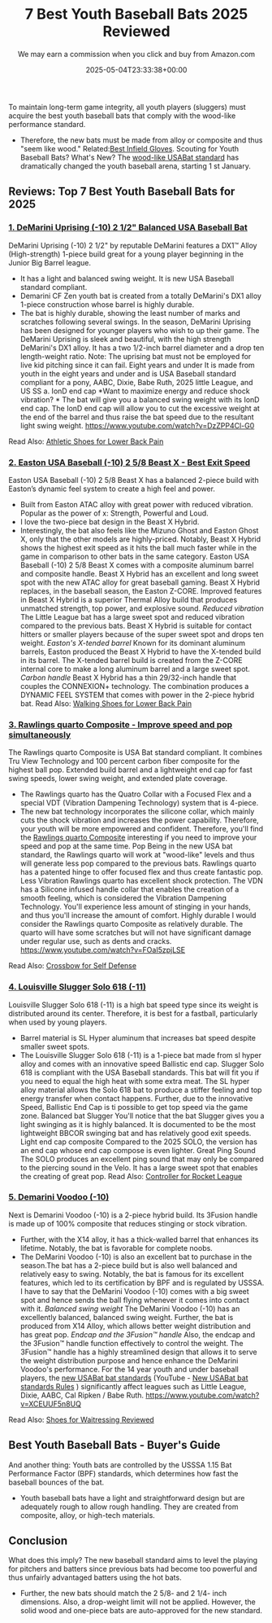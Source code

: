 ﻿---
author: We may earn a commission when you click and buy from Amazon.com
layout: post
title: 7 Best Youth Baseball Bats 2025 Reviewed
date: '2025-05-04T23:33:38+00:00'
categories:
- Shoes
tags: []
slug: /best-youth-baseball-bats/
lastmod: 2025-05-07T12:21:26+03:00
---

To maintain long-term game integrity, all youth players (sluggers) must acquire the
best youth baseball bats
that comply with the wood-like performance standard.
- Therefore, the new bats must be made from alloy or composite and thus "seem like wood." Related:[Best Infield Gloves](https://pestpolicy.com/best-infield-gloves/).
Scouting for Youth Baseball Bats? What's New? The
[wood-like USABat standard](http://web.usabaseball.com/video/play.jsp?content_id=1594584083)
has dramatically changed the youth baseball arena, starting 1
st
January.
## Reviews: Top 7 Best Youth Baseball Bats for 2025
### [1. DeMarini Uprising (-10) 2 1/2" Balanced USA Baseball Bat](https://www.amazon.com/dp/B074JL35SB/?tag=p-policy-20)
DeMarini Uprising (-10) 2 1/2" by reputable DeMarini features a DX1™ Alloy (High-strength) 1-piece build great for a young player beginning in the Junior Big Barrel league.
- It has a light and balanced swing weight. It is new USA Baseball standard compliant.
- Demarini CF Zen youth bat is created from a totally DeMarini's DX1 alloy 1-piece construction whose barrel is highly durable.
- The bat is highly durable, showing the least number of marks and scratches following several swings.
In the season, DeMarini Uprising has been designed for younger players who wish to up their game.
The DeMarini Uprising is sleek and beautiful, with the high strength DeMarini's DX1 alloy.
It has a two 1/2-inch barrel diameter and a drop ten length-weight ratio.
Note:
The uprising bat must not be employed for live kid pitching since it can fail.
Eight years and under
It is made from youth in the eight years and under and is USA Baseball standard compliant for a pony, AABC, Dixie, Babe Ruth, 2025 little League, and US SS a.
IonD end cap
*Want to maximize energy and reduce shock vibration? *
The bat will give you a balanced swing weight with its IonD end cap.
The IonD end cap will allow you to cut the excessive weight at the end of the barrel and thus raise the bat speed due to the resultant light swing weight.
https://www.youtube.com/watch?v=DzZPP4Cl-G0

Read Also:
[Athletic Shoes for Lower Back Pain](https://pestpolicy.com/best-athletic-shoes-for-lower-back-pain/)
### [2. Easton USA Baseball (-10) 2 5/8 Beast X - Best Exit Speed](https://www.amazon.com/dp/B07427GWH5/?tag=p-policy-20)
Easton USA Baseball (-10) 2 5/8 Beast X has a balanced 2-piece build with Easton’s dynamic feel system to create a high feel and power.
- Built from Easton ATAC alloy with great power with reduced vibration. Popular as the power of x: Strength, Powerful and Loud.
- I love the two-piece bat design in the Beast X Hybrid.
- Interestingly, the bat also feels like the Mizuno Ghost and Easton Ghost X, only that the other models are highly-priced.
Notably, Beast X Hybrid shows the highest exit speed as it hits the ball much faster while in the game in comparison to other bats in the same category.
Easton USA Baseball (-10) 2 5/8 Beast X comes with a composite aluminum barrel and composite handle.
Beast X Hybrid has an excellent and long sweet spot with the new ATAC alloy for great baseball gaming.
Beast X Hybrid replaces, in the baseball season, the Easton Z-CORE.
Improved features in Beast X Hybrid is a superior Thermal Alloy build that produces unmatched strength, top power, and explosive sound.
*Reduced vibration*
The Little League bat has a large sweet spot and reduced vibration compared to the previous bats.
Beast X Hybrid is suitable for contact hitters or smaller players because of the super sweet spot and drops ten weight.
*Easton's X-tended barrel*
Known for its dominant aluminum barrels, Easton produced the Beast X Hybrid to have the X-tended build in its barrel.
The X-tended barrel build is created from the Z-CORE internal core to make a long aluminum barrel and a large sweet spot.
*Carbon handle*
Beast X Hybrid has a thin 29/32-inch handle that couples the CONNEXION+ technology. The combination produces a DYNAMIC FEEL SYSTEM that comes with power in the 2-piece hybrid bat.
Read Also:
[Walking Shoes for Lower Back Pain](https://pestpolicy.com/best-walking-shoes-for-lower-back-pain/)
### [3. Rawlings quarto Composite - Improve speed and pop simultaneously](https://www.amazon.com/dp/B074C56ZKF/?tag=p-policy-20)
The Rawlings quarto Composite is USA Bat standard compliant. It combines Tru View Technology and 100 percent carbon fiber composite for the highest ball pop.
Extended build barrel and a lightweight end cap for fast swing speeds, lower swing weight, and extended plate coverage.
- The Rawlings quarto has the Quatro Collar with a Focused Flex and a special VDT (Vibration Dampening Technology) system that is 4-piece.
- The new bat technology incorporates the silicone collar, which mainly cuts the shock vibration and increases the power capability. Therefore, your youth will be more empowered and confident.
Therefore, you'll find the
[Rawlings quarto Composite](https://www.amazon.com/dp/B074C56ZKF/?tag=p-policy-20)
interesting if you need to improve your speed and pop at the same time.
Pop
Being in the new USA bat standard, the Rawlings quarto will work at "wood-like" levels and thus will generate less pop compared to the previous bats.
Rawlings quarto has a patented hinge to offer focused flex and thus create fantastic pop.
Less Vibration
Rawlings quarto has excellent shock protection. The VDN has a Silicone infused handle collar that enables the creation of a smooth feeling, which is considered the Vibration Dampening Technology.
You'll experience less amount of stinging in your hands, and thus you'll increase the amount of comfort.
Highly durable
I would consider the Rawlings quarto Composite as relatively durable.
The quarto will have some scratches but will not have significant damage under regular use, such as dents and cracks.
https://www.youtube.com/watch?v=FOaI5zpjLSE

Read Also:
[Crossbow for Self Defense](https://pestpolicy.com/best-crossbow-for-self-defense/)
### [4. Louisville Slugger Solo 618 (-11)](https://www.amazon.com/dp/B0761YQ38L/?tag=p-policy-20)
Louisville Slugger Solo 618 (-11) is a high bat speed type since its weight is distributed around its center. Therefore, it is best for a fastball, particularly when used by young players.
- Barrel material is SL Hyper aluminum that increases bat speed despite smaller sweet spots.
- The Louisville Slugger Solo 618 (-11) is a 1-piece bat made from sl hyper alloy and comes with an innovative speed Ballistic end cap.
Slugger Solo 618 is compliant with the USA Baseball standards. This bat will fit you if you need to equal the high heat with some extra meat.
The SL hyper alloy material allows the Solo 618 bat to produce a stiffer feeling and top energy transfer when contact happens.
Further, due to the innovative Speed, Ballistic End Cap is ti possible to get top speed via the game zone.
Balanced bat Slugger
You'll notice that the bat Slugger gives you a light swinging as it is highly balanced. It is documented to be the most lightweight BBCOR swinging bat and has relatively good exit speeds.
Light end cap composite
Compared to the 2025 SOLO, the version has an end cap whose end cap compose is even lighter.
Great Ping Sound
The SOLO produces an excellent ping sound that may only be compared to the piercing sound in the Velo.
It has a large sweet spot that enables the creating of great pop.
Read Also:
[Controller for Rocket League](https://pestpolicy.com/best-controller-for-rocket-league/)
### [5. Demarini Voodoo (-10)](https://www.amazon.com/dp/B074JM32BB/?tag=p-policy-20)
Next is Demarini Voodoo (-10) is a 2-piece hybrid build. Its 3Fusion handle is made up of 100% composite that reduces stinging or stock vibration.
- Further, with the X14 alloy, it has a thick-walled barrel that enhances its lifetime. Notably, the bat is favorable for complete noobs.
- The DeMarini Voodoo (-10) is also an excellent bat to purchase in the season.The bat has a 2-piece build but is also well balanced and relatively easy to swing.
Notably, the bat is famous for its excellent features, which led to its certification by BPF and is regulated by USSSA.
I have to say that the DeMarini Voodoo (-10) comes with a big sweet spot and hence sends the ball flying whenever it comes into contact with it.
*Balanced swing weight*
The DeMarini Voodoo (-10) has an excellently balanced, balanced swing weight.
Further, the bat is produced from X14 Alloy, which allows better weight distribution and has great pop.
*Endcap and the 3Fusion™ handle*
Also, the endcap and the 3Fusion™ handle function effectively to control the weight.
The 3Fusion™ handle has a highly streamlined design that allows it to serve the weight distribution purpose and hence enhance the DeMarini Voodoo's performance.
For the 14 year youth and under baseball players, the
[new USABat bat standards](http://www.littleleague.org/learn/equipment/baseballbatinfo/USA-Baseball-Bat-Standard-FAQs.htm)
(YouTube -
[New USABat bat standards Rules](https://www.youtube.com/watch?v=EHTRevtKxBs)
) significantly affect leagues such as Little League, Dixie, AABC, Cal Ripken / Babe Ruth.
https://www.youtube.com/watch?v=XCEUUF5n8UQ

Read Also:
[Shoes for Waitressing Reviewed](https://pestpolicy.com/best-shoes-for-waitressing/)
## Best Youth Baseball Bats - Buyer's Guide
And another thing:
Youth bats are controlled by the USSSA 1.15 Bat Performance Factor (BPF) standards, which determines how fast the baseball bounces of the bat.
- Youth baseball bats have a light and straightforward design but are adequately rough to allow rough handling.
They are created from composite, alloy, or high-tech materials.
## Conclusion
What does this imply? The new baseball standard aims to level the playing for pitchers and batters since previous bats had become too powerful and thus unfairly advantaged batters using the hot bats.
- Further, the new bats should match the 2 5/8- and 2 1/4- inch dimensions.
Also, a drop-weight limit will not be applied. However, the solid wood and one-piece bats are auto-approved for the new standard.